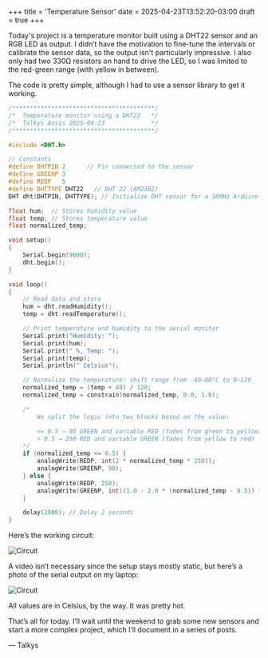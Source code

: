 +++ title = 'Temperature Sensor'
date = 2025-04-23T13:52:20-03:00
draft = true
+++

Today's project is a temperature monitor built using a DHT22 sensor and an RGB LED as output.
I didn’t have the motivation to fine-tune the intervals or calibrate the sensor data, so the output isn't particularly impressive. I also only had two 330Ω resistors on hand to drive the LED, so I was limited to the red-green range (with yellow in between).

<!--more-->
The code is pretty simple, although I had to use a sensor library to get it working.

```c++
/****************************************/
/*  Temperature monitor using a DHT22   */
/*  Talkys Assis 2025-04-23             */
/****************************************/

#include <DHT.h>

// Constants
#define DHTPIN 2      // Pin connected to the sensor
#define GREENP 3
#define REDP   5
#define DHTTYPE DHT22   // DHT 22 (AM2302)
DHT dht(DHTPIN, DHTTYPE); // Initialize DHT sensor for a 16MHz Arduino

float hum;  // Stores humidity value
float temp; // Stores temperature value
float normalized_temp;

void setup()
{
    Serial.begin(9600);
    dht.begin();
}

void loop()
{
    // Read data and store
    hum = dht.readHumidity();
    temp = dht.readTemperature();

    // Print temperature and humidity to the serial monitor
    Serial.print("Humidity: ");
    Serial.print(hum);
    Serial.print(" %, Temp: ");
    Serial.print(temp);
    Serial.println(" Celsius");

    // Normalize the temperature: shift range from -40–80°C to 0–120
    normalized_temp = (temp + 40) / 120;
    normalized_temp = constrain(normalized_temp, 0.0, 1.0);

    /*
        We split the logic into two blocks based on the value:

        <= 0.5 → 90 GREEN and variable RED (fades from green to yellow)
        > 0.5 → 250 RED and variable GREEN (fades from yellow to red)
    */
    if (normalized_temp <= 0.5) {
        analogWrite(REDP, int(2 * normalized_temp * 250));
        analogWrite(GREENP, 90);
    } else {
        analogWrite(REDP, 250);
        analogWrite(GREENP, int((1.0 - 2.0 * (normalized_temp - 0.5)) * 90));
    }

    delay(2000); // Delay 2 seconds
}
```

Here’s the working circuit:

![Circuit](/images/temp1.jpg)

A video isn’t necessary since the setup stays mostly static,
but here’s a photo of the serial output on my laptop:

![Circuit](/images/temp2.jpg)

All values are in Celsius, by the way. It was pretty hot.

That’s all for today. I’ll wait until the weekend to grab some new sensors and start a more complex project, which I’ll document in a series of posts.

— Talkys